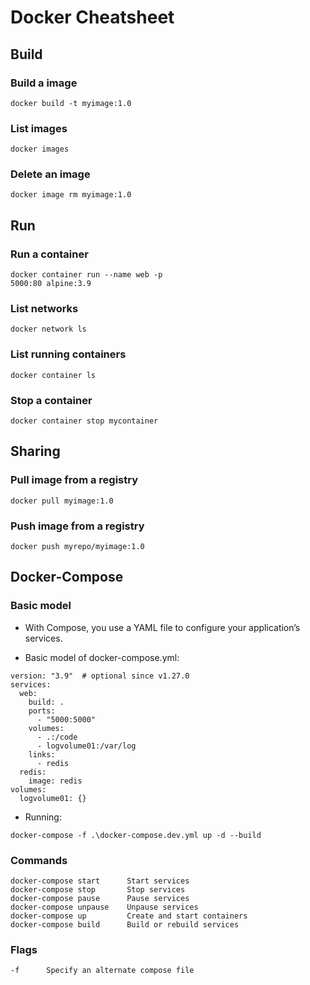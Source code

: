 # Docker Cheatsheet

## Build

### Build a image 

```
docker build -t myimage:1.0
```

### List images  

```
docker images
```

### Delete an image 

```
docker image rm myimage:1.0
```

## Run

### Run a container
```
docker container run --name web -p
5000:80 alpine:3.9
```

### List networks

```
docker network ls
```

### List running containers

```
docker container ls 
```


### Stop a container
```
docker container stop mycontainer
```

## Sharing 

### Pull image from a registry 

```
docker pull myimage:1.0 
```

### Push image from a registry 

```
docker push myrepo/myimage:1.0 
```

## Docker-Compose 

### Basic model 

*  With Compose, you use a YAML file to configure your application’s services. 

* Basic model of docker-compose.yml: 

```
version: "3.9"  # optional since v1.27.0
services:
  web:
    build: .
    ports:
      - "5000:5000"
    volumes:
      - .:/code
      - logvolume01:/var/log
    links:
      - redis
  redis:
    image: redis
volumes:
  logvolume01: {}

```

* Running:

```
docker-compose -f .\docker-compose.dev.yml up -d --build 
```

### Commands 

```
docker-compose start      Start services
docker-compose stop       Stop services
docker-compose pause      Pause services
docker-compose unpause    Unpause services
docker-compose up         Create and start containers 
docker-compose build      Build or rebuild services 
```

### Flags 

```
-f      Specify an alternate compose file
```
